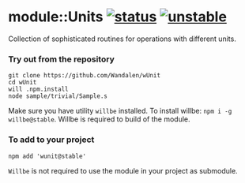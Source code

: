 
# module::Units [![status](https://github.com/Wandalen/wUnit/actions/workflows/StandardPublish.yml/badge.svg)](https://github.com/Wandalen/wUnit/actions/workflows/StandardPublish.yml) [![unstable](https://img.shields.io/badge/stability-unstable-yellow.svg)](https://github.com/emersion/stability-badges#unstable)

Collection of sophisticated routines for operations with different units.


### Try out from the repository

```
git clone https://github.com/Wandalen/wUnit
cd wUnit
will .npm.install
node sample/trivial/Sample.s
```

Make sure you have utility `willbe` installed. To install willbe: `npm i -g willbe@stable`. Willbe is required to build of the module.

### To add to your project

```
npm add 'wunit@stable'
```

`Willbe` is not required to use the module in your project as submodule.

